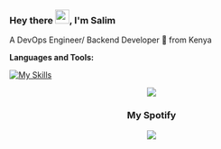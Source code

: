 ### Hey there <img src="https://media.giphy.com/media/hvRJCLFzcasrR4ia7z/giphy.gif" width="25px">, I'm Salim

A DevOps Engineer/ Backend Developer 🚀 from Kenya

**Languages and Tools:**


[![My Skills](https://skills.thijs.gg/icons?i=react,ruby,rails,postgres,js,docker,jenkins,python,django)](https://skills.thijs.gg)

<div align=center >
<img src="https://readme-typing-svg.herokuapp.com?font=Pacifico&size=25&color=FFFFFF&center=true&lines=Hey+👋%2C+I'm+Salim+Mwatsefu.;DevOps+Engineer+and+Back+End+Developer;."
/>
  
### My Spotify
<p>
  <a href="https://spotify-github-profile.vercel.app/api/view?uid=tkodyqapd40c3d0tfoadra67i&redirect=true">
    <img src="https://spotify-github-profile.vercel.app/api/view?uid=tkodyqapd40c3d0tfoadra67i&cover_image=true&theme=novatorem&bar_color=53b14f&bar_color_cover=false"/>
  </a>
  </p>
  </div>
